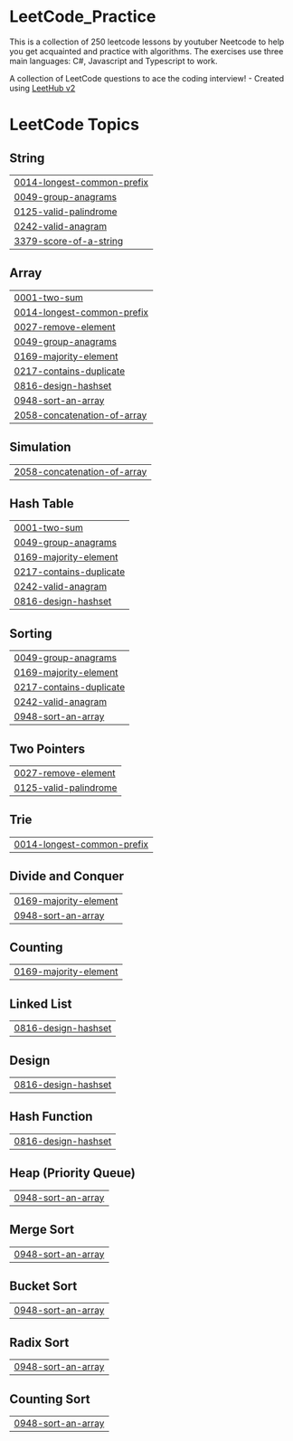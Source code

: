 # LeetCode_Practice

This is a collection of 250 leetcode lessons by youtuber Neetcode to help you get acquainted and practice with algorithms.
The exercises use three main languages: C#, Javascript and Typescript to work.

A collection of LeetCode questions to ace the coding interview! - Created using [LeetHub v2](https://github.com/arunbhardwaj/LeetHub-2.0)

<!---LeetCode Topics Start-->
# LeetCode Topics
## String
|  |
| ------- |
| [0014-longest-common-prefix](https://github.com/Son2k5/LeetCode_Practice/tree/master/0014-longest-common-prefix) |
| [0049-group-anagrams](https://github.com/Son2k5/LeetCode_Practice/tree/master/0049-group-anagrams) |
| [0125-valid-palindrome](https://github.com/Son2k5/LeetCode_Practice/tree/master/0125-valid-palindrome) |
| [0242-valid-anagram](https://github.com/Son2k5/LeetCode_Practice/tree/master/0242-valid-anagram) |
| [3379-score-of-a-string](https://github.com/Son2k5/LeetCode_Practice/tree/master/3379-score-of-a-string) |
## Array
|  |
| ------- |
| [0001-two-sum](https://github.com/Son2k5/LeetCode_Practice/tree/master/0001-two-sum) |
| [0014-longest-common-prefix](https://github.com/Son2k5/LeetCode_Practice/tree/master/0014-longest-common-prefix) |
| [0027-remove-element](https://github.com/Son2k5/LeetCode_Practice/tree/master/0027-remove-element) |
| [0049-group-anagrams](https://github.com/Son2k5/LeetCode_Practice/tree/master/0049-group-anagrams) |
| [0169-majority-element](https://github.com/Son2k5/LeetCode_Practice/tree/master/0169-majority-element) |
| [0217-contains-duplicate](https://github.com/Son2k5/LeetCode_Practice/tree/master/0217-contains-duplicate) |
| [0816-design-hashset](https://github.com/Son2k5/LeetCode_Practice/tree/master/0816-design-hashset) |
| [0948-sort-an-array](https://github.com/Son2k5/LeetCode_Practice/tree/master/0948-sort-an-array) |
| [2058-concatenation-of-array](https://github.com/Son2k5/LeetCode_Practice/tree/master/2058-concatenation-of-array) |
## Simulation
|  |
| ------- |
| [2058-concatenation-of-array](https://github.com/Son2k5/LeetCode_Practice/tree/master/2058-concatenation-of-array) |
## Hash Table
|  |
| ------- |
| [0001-two-sum](https://github.com/Son2k5/LeetCode_Practice/tree/master/0001-two-sum) |
| [0049-group-anagrams](https://github.com/Son2k5/LeetCode_Practice/tree/master/0049-group-anagrams) |
| [0169-majority-element](https://github.com/Son2k5/LeetCode_Practice/tree/master/0169-majority-element) |
| [0217-contains-duplicate](https://github.com/Son2k5/LeetCode_Practice/tree/master/0217-contains-duplicate) |
| [0242-valid-anagram](https://github.com/Son2k5/LeetCode_Practice/tree/master/0242-valid-anagram) |
| [0816-design-hashset](https://github.com/Son2k5/LeetCode_Practice/tree/master/0816-design-hashset) |
## Sorting
|  |
| ------- |
| [0049-group-anagrams](https://github.com/Son2k5/LeetCode_Practice/tree/master/0049-group-anagrams) |
| [0169-majority-element](https://github.com/Son2k5/LeetCode_Practice/tree/master/0169-majority-element) |
| [0217-contains-duplicate](https://github.com/Son2k5/LeetCode_Practice/tree/master/0217-contains-duplicate) |
| [0242-valid-anagram](https://github.com/Son2k5/LeetCode_Practice/tree/master/0242-valid-anagram) |
| [0948-sort-an-array](https://github.com/Son2k5/LeetCode_Practice/tree/master/0948-sort-an-array) |
## Two Pointers
|  |
| ------- |
| [0027-remove-element](https://github.com/Son2k5/LeetCode_Practice/tree/master/0027-remove-element) |
| [0125-valid-palindrome](https://github.com/Son2k5/LeetCode_Practice/tree/master/0125-valid-palindrome) |
## Trie
|  |
| ------- |
| [0014-longest-common-prefix](https://github.com/Son2k5/LeetCode_Practice/tree/master/0014-longest-common-prefix) |
## Divide and Conquer
|  |
| ------- |
| [0169-majority-element](https://github.com/Son2k5/LeetCode_Practice/tree/master/0169-majority-element) |
| [0948-sort-an-array](https://github.com/Son2k5/LeetCode_Practice/tree/master/0948-sort-an-array) |
## Counting
|  |
| ------- |
| [0169-majority-element](https://github.com/Son2k5/LeetCode_Practice/tree/master/0169-majority-element) |
## Linked List
|  |
| ------- |
| [0816-design-hashset](https://github.com/Son2k5/LeetCode_Practice/tree/master/0816-design-hashset) |
## Design
|  |
| ------- |
| [0816-design-hashset](https://github.com/Son2k5/LeetCode_Practice/tree/master/0816-design-hashset) |
## Hash Function
|  |
| ------- |
| [0816-design-hashset](https://github.com/Son2k5/LeetCode_Practice/tree/master/0816-design-hashset) |
## Heap (Priority Queue)
|  |
| ------- |
| [0948-sort-an-array](https://github.com/Son2k5/LeetCode_Practice/tree/master/0948-sort-an-array) |
## Merge Sort
|  |
| ------- |
| [0948-sort-an-array](https://github.com/Son2k5/LeetCode_Practice/tree/master/0948-sort-an-array) |
## Bucket Sort
|  |
| ------- |
| [0948-sort-an-array](https://github.com/Son2k5/LeetCode_Practice/tree/master/0948-sort-an-array) |
## Radix Sort
|  |
| ------- |
| [0948-sort-an-array](https://github.com/Son2k5/LeetCode_Practice/tree/master/0948-sort-an-array) |
## Counting Sort
|  |
| ------- |
| [0948-sort-an-array](https://github.com/Son2k5/LeetCode_Practice/tree/master/0948-sort-an-array) |
<!---LeetCode Topics End-->
